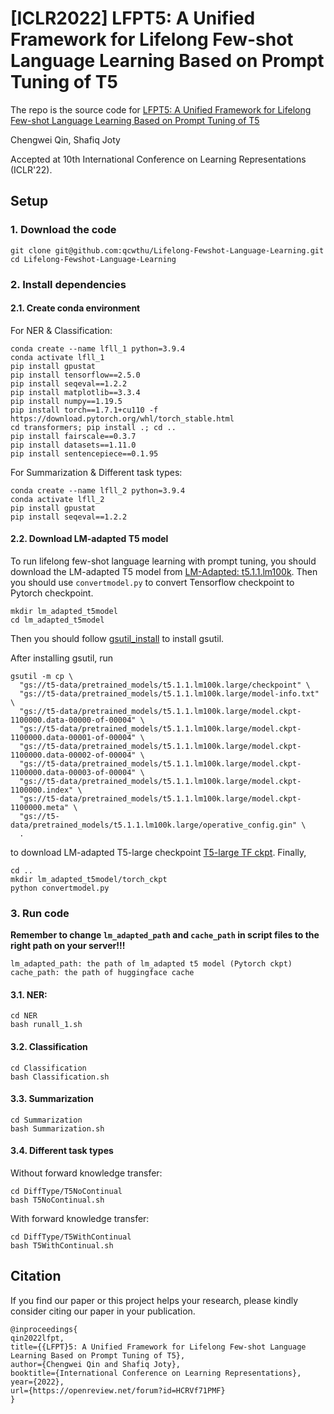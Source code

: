# [ICLR2022]  LFPT5: A Unified Framework for Lifelong Few-shot Language Learning Based on Prompt Tuning of T5 

The repo is the source code for [LFPT5: A Unified Framework for Lifelong Few-shot Language Learning Based on Prompt Tuning of T5](https://openreview.net/forum?id=HCRVf71PMF)

Chengwei Qin, Shafiq Joty

Accepted at 10th  International Conference on Learning Representations (ICLR'22).


## Setup

### 1. Download the code

```
git clone git@github.com:qcwthu/Lifelong-Fewshot-Language-Learning.git
cd Lifelong-Fewshot-Language-Learning
```

### 2. Install dependencies

#### 2.1. Create conda environment

For NER & Classification:

```
conda create --name lfll_1 python=3.9.4
conda activate lfll_1
pip install gpustat
pip install tensorflow==2.5.0
pip install seqeval==1.2.2
pip install matplotlib==3.3.4
pip install numpy==1.19.5
pip install torch==1.7.1+cu110 -f https://download.pytorch.org/whl/torch_stable.html
cd transformers; pip install .; cd ..
pip install fairscale==0.3.7
pip install datasets==1.11.0
pip install sentencepiece==0.1.95
```
For Summarization & Different task types:

```
conda create --name lfll_2 python=3.9.4
conda activate lfll_2
pip install gpustat
pip install seqeval==1.2.2
```

#### 2.2. Download LM-adapted T5 model

To run lifelong few-shot language learning with prompt tuning, you should download the LM-adapted T5 model from [LM-Adapted: t5.1.1.lm100k](https://github.com/google-research/text-to-text-transfer-transformer/blob/main/released_checkpoints.md#lm-adapted-t511lm100k). Then you should use `convertmodel.py` to convert Tensorflow checkpoint to Pytorch checkpoint.

```
mkdir lm_adapted_t5model
cd lm_adapted_t5model
```
Then you should follow [gsutil_install](https://cloud.google.com/storage/docs/gsutil_install) to install gsutil. 

After installing gsutil, run 

```
gsutil -m cp \
  "gs://t5-data/pretrained_models/t5.1.1.lm100k.large/checkpoint" \
  "gs://t5-data/pretrained_models/t5.1.1.lm100k.large/model-info.txt" \
  "gs://t5-data/pretrained_models/t5.1.1.lm100k.large/model.ckpt-1100000.data-00000-of-00004" \
  "gs://t5-data/pretrained_models/t5.1.1.lm100k.large/model.ckpt-1100000.data-00001-of-00004" \
  "gs://t5-data/pretrained_models/t5.1.1.lm100k.large/model.ckpt-1100000.data-00002-of-00004" \
  "gs://t5-data/pretrained_models/t5.1.1.lm100k.large/model.ckpt-1100000.data-00003-of-00004" \
  "gs://t5-data/pretrained_models/t5.1.1.lm100k.large/model.ckpt-1100000.index" \
  "gs://t5-data/pretrained_models/t5.1.1.lm100k.large/model.ckpt-1100000.meta" \
  "gs://t5-data/pretrained_models/t5.1.1.lm100k.large/operative_config.gin" \
  .
```
to download LM-adapted T5-large checkpoint [T5-large TF ckpt](https://console.cloud.google.com/storage/browser/t5-data/pretrained_models/t5.1.1.lm100k.large;tab=objects?prefix=&forceOnObjectsSortingFiltering=false). Finally,

```
cd ..
mkdir lm_adapted_t5model/torch_ckpt
python convertmodel.py
```

### 3. Run code

**Remember to change `lm_adapted_path` and `cache_path` in script files to the right path on your server!!!**

```
lm_adapted_path: the path of lm_adapted t5 model (Pytorch ckpt)
cache_path: the path of huggingface cache
```

#### 3.1. NER:
```
cd NER
bash runall_1.sh
```

#### 3.2. Classification
```
cd Classification
bash Classification.sh
```

#### 3.3. Summarization
```
cd Summarization
bash Summarization.sh
```

#### 3.4. Different task types
Without forward knowledge transfer:

```
cd DiffType/T5NoContinual
bash T5NoContinual.sh
```

With forward knowledge transfer:

```
cd DiffType/T5WithContinual
bash T5WithContinual.sh
```




## Citation

If you find our paper or this project helps your research, please kindly consider citing our paper in your publication.




```
@inproceedings{
qin2022lfpt,
title={{LFPT}5: A Unified Framework for Lifelong Few-shot Language Learning Based on Prompt Tuning of T5},
author={Chengwei Qin and Shafiq Joty},
booktitle={International Conference on Learning Representations},
year={2022},
url={https://openreview.net/forum?id=HCRVf71PMF}
}

```